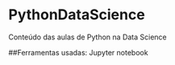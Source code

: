 # PythonDataScience
Conteúdo das aulas de Python na Data Science 

##Ferramentas usadas:
Jupyter notebook